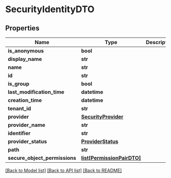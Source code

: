 # SecurityIdentityDTO

## Properties
Name | Type | Description | Notes
------------ | ------------- | ------------- | -------------
**is_anonymous** | **bool** |  | [optional] 
**display_name** | **str** |  | [optional] 
**name** | **str** |  | [optional] 
**id** | **str** |  | [optional] 
**is_group** | **bool** |  | [optional] 
**last_modification_time** | **datetime** |  | [optional] 
**creation_time** | **datetime** |  | [optional] 
**tenant_id** | **str** |  | [optional] 
**provider** | [**SecurityProvider**](SecurityProvider.md) |  | [optional] 
**provider_name** | **str** |  | [optional] 
**identifier** | **str** |  | [optional] 
**provider_status** | [**ProviderStatus**](ProviderStatus.md) |  | [optional] 
**path** | **str** |  | [optional] 
**secure_object_permissions** | [**list[PermissionPairDTO]**](PermissionPairDTO.md) |  | [optional] 

[[Back to Model list]](../README.md#documentation-for-models) [[Back to API list]](../README.md#documentation-for-api-endpoints) [[Back to README]](../README.md)

